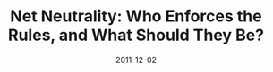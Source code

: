 ---
layout: post
title:  "Net Neutrality: Who Enforces the Rules, and What Should They Be?"
date:   2011-12-02
categories: papers
pdf: "/otherFiles/papers/net neutrality final.pdf"
tags: 
- internet
- politics
---